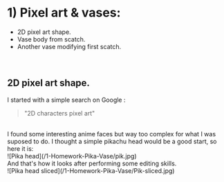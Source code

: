 # 1) Pixel art & vases:
 
* 2D pixel art shape. 
* Vase body from scatch. 
* Another vase modifying first scatch. 
<br><br><br>
## 2D pixel art shape.
I started with a simple search on Google : 
> "2D characters pixel art"
<br>
I found some interesting anime faces but way too complex for what I was suposed to do. I thought a simple pikachu head would be a good start, so here it is:
<br>
![Pika head](/1-Homework-Pika-Vase/pik.jpg)
<br>
And that's how it looks after performing some editing skills.
<br>
![Pika head sliced](/1-Homework-Pika-Vase/Pik-sliced.jpg)
